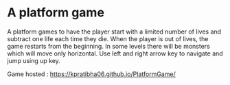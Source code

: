 
# A platform game

A platform games to have the player start with a limited number of lives and subtract one life each time they die. When the player is out of
lives, the game restarts from the beginning. In some levels there will be monsters which will move only horizontal. 
Use left and right arrow key to navigate and jump using up key.

Game hosted : https://kpratibha06.github.io/PlatformGame/


